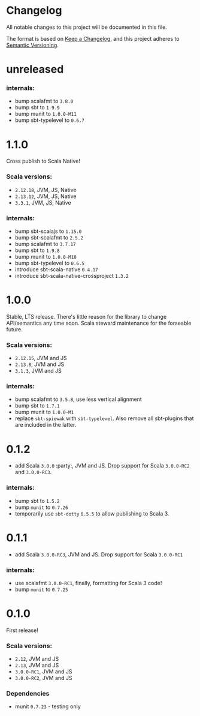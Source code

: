 # Changelog

All notable changes to this project will be documented in this file.

The format is based on [Keep a Changelog](https://keepachangelog.com/en/1.0.0/),
and this project adheres to [Semantic Versioning](https://semver.org/spec/v2.0.0.html).

# unreleased

### internals:
- bump scalafmt to `3.8.0`
- bump sbt to `1.9.9`
- bump munit to `1.0.0-M11`
- bump sbt-typelevel to `0.6.7`

# 1.1.0

Cross publish to Scala Native!

### Scala versions:

- `2.12.18`, JVM, JS, Native
- `2.13.12`, JVM, JS, Native
- `3.3.1`, JVM, JS, Native

### internals:
- bump sbt-scalajs to `1.15.0`
- bump sbt-scalafmt to `2.5.2`
- bump scalafmt to `3.7.17`
- bump sbt to `1.9.8`
- bump munit to `1.0.0-M10`
- bump sbt-typelevel to `0.6.5`
- introduce sbt-scala-native `0.4.17`
- introduce sbt-scala-native-crossproject `1.3.2`

# 1.0.0

Stable, LTS release. There's little reason for the library to change API/semantics any time soon. Scala steward maintenance for the forseable future.

### Scala versions:

- `2.12.15`, JVM and JS
- `2.13.8`, JVM and JS
- `3.1.3`, JVM and JS

### internals:

- bump scalafmt to `3.5.8`, use less vertical alignment
- bump sbt to `1.7.1`
- bump munit to `1.0.0-M1`
- replace `sbt-spiewak` with `sbt-typelevel`. Also remove all sbt-plugins that are included in the latter.

# 0.1.2

- add Scala `3.0.0` :party:, JVM and JS. Drop support for Scala `3.0.0-RC2` and `3.0.0-RC3`.

### internals:

- bump sbt to `1.5.2`
- bump `munit` to `0.7.26`
- temporarily use `sbt-dotty` `0.5.5` to allow publishing to Scala 3.

# 0.1.1

- add Scala `3.0.0-RC3`, JVM and JS. Drop support for Scala `3.0.0-RC1`

### internals:

- use scalafmt `3.0.0-RC1`, finally, formatting for Scala 3 code!
- bump `munit` to `0.7.25`

# 0.1.0

First release!

### Scala versions:

- `2.12`, JVM and JS
- `2.13`, JVM and JS
- `3.0.0-RC1`, JVM and JS
- `3.0.0-RC2`, JVM and JS

### Dependencies

- munit `0.7.23` - testing only
